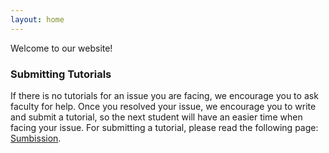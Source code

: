 ```yaml
---
layout: home
---
```


Welcome to our website! 

### Submitting Tutorials

If there is no tutorials for an issue you are facing, we encourage you to ask faculty for help. Once you resolved your issue, we encourage you to write and submit a tutorial, so the next student will have an easier time when facing your issue. For submitting a tutorial, please read the following page: [Sumbission](submission/index.html).
